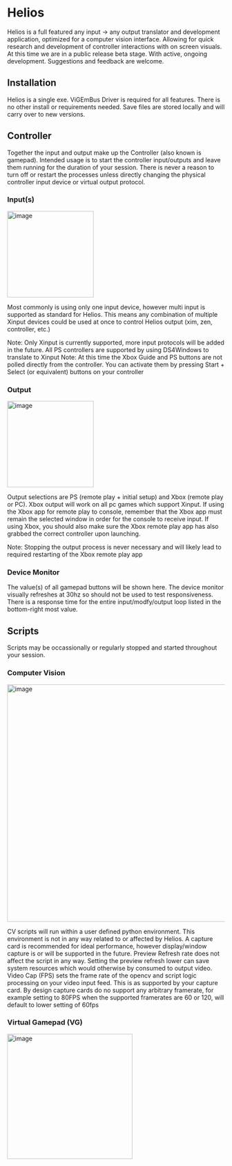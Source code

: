# Helios

Helios is a full featured any input -> any output translator and development application, optimized for a computer vision interface. Allowing for quick research and development of controller interactions with on screen visuals. At this time we are in a public release beta stage. With active, ongoing development. Suggestions and feedback are welcome.


## Installation
Helios is a single exe. ViGEmBus Driver is required for all features. There is no other install or requirements needed. Save files are stored locally and will carry over to new versions.


## Controller
Together the input and output make up the Controller (also known is gamepad). Intended usage is to start the controller input/outputs and leave them running for the duration of your session. There is never a reason to turn off or restart the processes unless directly changing the physical controller input device or virtual output protocol.


### Input(s)

<img width="200" alt="image" src="https://github.com/InputSense/Helios/assets/39347854/fbff339b-3555-42b3-bfb8-75aa5cbaff80">

Most commonly is using only one input device, however multi input is supported as standard for Helios. This means any combination of multiple Xinput devices could be used at once to control Helios output (xim, zen, controller, etc.)

Note: Only Xinput is currently supported, more input protocols will be added in the future. All PS controllers are supported by using DS4Windows to translate to Xinput
Note: At this time the Xbox Guide and PS buttons are not polled directly from the controller. You can activate them by pressing Start + Select (or equivalent) buttons on your controller


### Output

<img width="200" alt="image" src="https://github.com/InputSense/Helios/assets/39347854/603a416f-31d5-475a-9dcd-c4cf47cab81d">

Output selections are PS (remote play + initial setup) and Xbox (remote play or PC). Xbox output will work on all pc games which support Xinput. If using the Xbox app for remote play to console, remember that the Xbox app must remain the selected window in order for the console to receive input. If using Xbox, you should also make sure the Xbox remote play app has also grabbed the correct controller upon launching.

Note: Stopping the output process is never necessary and will likely lead to required restarting of the Xbox remote play app


### Device Monitor

The value(s) of all gamepad buttons will be shown here. The device monitor visually refreshes at 30hz so should not be used to test responsiveness. There is a response time for the entire input/modfy/output loop listed in the bottom-right most value.




## Scripts

Scripts may be occassionally or regularly stopped and started throughout your session.

### Computer Vision

<img width="550" alt="image" src="https://github.com/InputSense/Helios/assets/39347854/1027bff8-f70d-4c76-93b2-64d697ee6b53">

CV scripts will run within a user defined python environment. This environment is not in any way related to or affected by Helios. A capture card is recommended for ideal performance, however display/window capture is or will be supported in the future. Preview Refresh rate does not affect the script in any way. Setting the preview refresh lower can save system resources which would otherwise by consumed to output video. Video Cap (FPS) sets the frame rate of the opencv and script logic processing on your video input feed. This is as supported by your capture card. By design capture cards do no support any arbitrary framerate, for example setting to 80FPS when the supported framerates are 60 or 120, will default to lower setting of 60fps


### Virtual Gamepad (VG)

<img width="290" alt="image" src="https://github.com/InputSense/Helios/assets/39347854/daa6dde8-9aff-4cb0-988e-40409720f96b">







